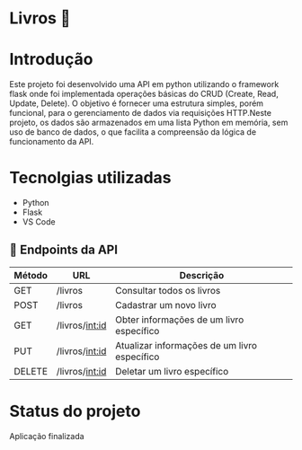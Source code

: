 # Livros 📕
# Introdução
Este projeto foi desenvolvido uma API em python utilizando o framework flask onde foi implementada operações básicas do CRUD (Create, Read, Update, Delete). O objetivo é fornecer uma estrutura simples, porém funcional, para o gerenciamento de dados via requisições HTTP.Neste projeto, os dados são armazenados em uma lista Python em memória, sem uso de banco de dados, o que facilita a compreensão da lógica de funcionamento da API.

# Tecnolgias utilizadas
- Python  
- Flask  
- VS Code
## 📡 Endpoints da API

| Método  | URL                 | Descrição                                         |
|---------|---------------------|---------------------------------------------------|
| GET     | /livros         | Consultar todos os livros                        |
| POST    | /livros         | Cadastrar um novo livro                      |
| GET     | /livros/<int:id>     | Obter informações de um livro específico      |
| PUT     | /livros/<int:id>    | Atualizar informações de um livro específico  |
| DELETE  | /livros/<int:id>    | Deletar um livro específico                   |

# Status do projeto
Aplicação finalizada
